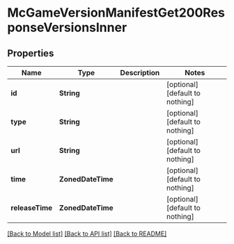# McGameVersionManifestGet200ResponseVersionsInner


## Properties
Name | Type | Description | Notes
------------ | ------------- | ------------- | -------------
**id** | **String** |  | [optional] [default to nothing]
**type** | **String** |  | [optional] [default to nothing]
**url** | **String** |  | [optional] [default to nothing]
**time** | **ZonedDateTime** |  | [optional] [default to nothing]
**releaseTime** | **ZonedDateTime** |  | [optional] [default to nothing]


[[Back to Model list]](../README.md#models) [[Back to API list]](../README.md#api-endpoints) [[Back to README]](../README.md)


